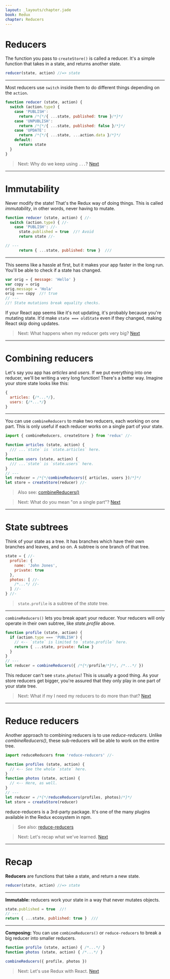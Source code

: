 ```yaml
---
layout: _layouts/chapter.jade
book: Redux
chapter: Reducers
---
```


Reducers
========

The function you pass to `createStore()` is called a reducer. It's a simple function that takes in a state, and returns another state.

```js
reducer(state, action) //=> state
```

---

Most reducers use `switch` inside them to do different things depending on the `action`.

```js
function reducer (state, action) {
  switch (action.type) {
    case 'PUBLISH':
      return /*{*/{ ...state, published: true }/*}*/
    case 'UNPUBLISH':
      return /*{*/{ ...state, published: false }/*}*/
    case 'UPDATE':
      return /*{*/{ ...state, ...action.data }/*}*/
    default:
      return state
  }
}
```

> Next: Why do we keep using `...`? [Next](#immutability)

* * * * * * * * * * * * * * * * * * * * * * * * * * * * * * * * * * * * * * *

Immutability
============

Never modify the state! That's the Redux way of doing things.
This is called *immutability*, in other words, never having to mutate.

```js
function reducer (state, action) { //-
  switch (action.type) { //-
    case 'PUBLISH': //-
      state.published = true  //! Avoid
      return state //-

// ---
      return { ...state, published: true }  ///
```

---

This seems like a hassle at first, but it makes your app faster in the long run. You'll be able to check if a state has changed.

```js
var orig = { message: 'Hello' }
var copy = orig
orig.message = 'Hola'
orig === copy  //! true
// ---
//! State mutations break equality checks.
```

If your React app seems like it's not updating, it's probably because you're mutating state. It'd make `state === oldState` even if they changed, making React skip doing updates.

> Next: What happens when my reducer gets very big? [Next](#combining-reducers)

* * * * * * * * * * * * * * * * * * * * * * * * * * * * * * * * * * * * * * *

Combining reducers
==================

Let's say you app has *articles* and *users*. If we put everything into one reducer, we'll be writing a very long function! There's a better way. Imagine your store state looks like this:

```js
{
  articles: {/*...*/},
  users: {/*...*/}
}
```

---

You can use `combineReducers` to make two reducers, each working on one part.
This is only useful if each reducer works on a single part of your state.

```js
import { combineReducers, createStore } from 'redux' //-

function articles (state, action) {
  /// ...`state` is `state.articles` here.
}
function users (state, action) {
  /// ...`state` is `state.users` here.
}
// ---
let reducer = /*{*/combineReducers({ articles, users })/*}*/
let store = createStore(reducer) //-
```

> Also see: [combineReducers()](http://redux.js.org/docs/api/combineReducers.html)

<!-- -->

> Next: What do you mean "on a single part"? [Next](#state-subtrees)

* * * * * * * * * * * * * * * * * * * * * * * * * * * * * * * * * * * * * * *

State subtrees
==============

Think of your state as a tree. It has branches which have their own branches and leaves, and so on. A subtree is one branch of that tree.

```js
state = { //-
  profile: {
    name: 'John Jones',
    private: true
  },
  photos: [ //-
    /*...*/ //-
  ] //-
} //-
```

> `state.profile` is a subtree of the *state* tree.

---

`combineReducers()` lets you break apart your reducer. Your reducers will only operate in their own subtree, like *state.profile* above.

```js
function profile (state, action) {
  if (action.type === 'PUBLISH') {
    // <-- `state` is limited to `state.profile` here.
    return { ...state, private: false }
  }
}
// ---
let reducer = combineReducers({ /*{*/profile/*}*/, /*...*/ })
```

This reducer can't see `state.photos`! This is usually a good thing. As your store reducers get bigger, you're assured that they only play in one part of your state tree.

> Next: What if my I need my reducers to do more than that? [Next](#reduce-reducers)

* * * * * * * * * * * * * * * * * * * * * * * * * * * * * * * * * * * * * * *

Reduce reducers
===============

Another approach to combining reducers is to use *reduce-reducers*. Unlike *combineReducers()*, these sub-reducers will be able to work on the entire tree.

```js
import reduceReducers from 'reduce-reducers' //-

function profiles (state, action) {
  // <-- See the whole `state` here.
}
function photos (state, action) {
  // <-- Here, as well.
}
// ---
let reducer = /*{*/reduceReducers(profiles, photos)/*}*/
let store = createStore(reducer)
```

reduce-reducers is a 3rd-party package. It's one of the many plugins available in the Redux ecosystem in npm.

> See also: [reduce-reducers](https://github.com/acdlite/reduce-reducers)

<!-- -->

> Next: Let's recap what we've learned. [Next](#recap)

* * * * * * * * * * * * * * * * * * * * * * * * * * * * * * * * * * * * * * *

Recap
=====

**Reducers** are functions that take a state, and return a new state.

```js
reducer(state, action) //=> state
```

---

**Immutable:** reducers work your state in a way that never mutates objects.

```js
state.published = true  //!
// ---
return { ...state, published: true }  ///
```

---

**Composing:** You can use `combineReducers()` or `reduce-reducers` to break a big reducer into smaller reducers.

```js
function profile (state, action) { /*...*/ }
function photos (state, action) { /*...*/ }

combineReducers({ profile, photos })
```

> Next: Let's use Redux with React. [Next](react.html)
